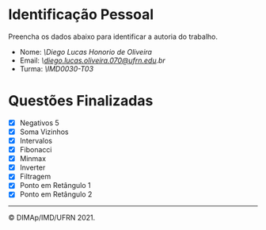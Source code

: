 ﻿# Identificação Pessoal

Preencha os dados abaixo para identificar a autoria do trabalho.

- Nome: _\Diego Lucas Honorio de Oliveira_
- Email: _\diego.lucas.oliveira.070@ufrn.edu.br_
- Turma: _\IMD0030-T03_

# Questões Finalizadas

- [x] Negativos 5
- [x] Soma Vizinhos
- [x] Intervalos
- [x] Fibonacci
- [x] Minmax
- [x] Inverter
- [x] Filtragem
- [x] Ponto em Retângulo 1
- [x] Ponto em Retângulo 2

---

&copy; DIMAp/IMD/UFRN 2021.
